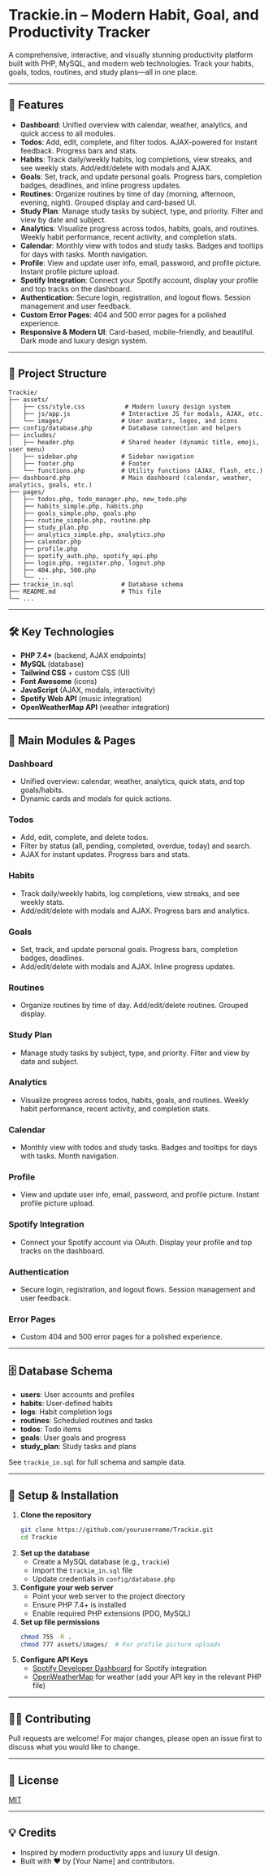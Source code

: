 # Trackie.in – Modern Habit, Goal, and Productivity Tracker

A comprehensive, interactive, and visually stunning productivity platform built with PHP, MySQL, and modern web technologies. Track your habits, goals, todos, routines, and study plans—all in one place.

---

## 🚀 Features

- **Dashboard**: Unified overview with calendar, weather, analytics, and quick access to all modules.
- **Todos**: Add, edit, complete, and filter todos. AJAX-powered for instant feedback. Progress bars and stats.
- **Habits**: Track daily/weekly habits, log completions, view streaks, and see weekly stats. Add/edit/delete with modals and AJAX.
- **Goals**: Set, track, and update personal goals. Progress bars, completion badges, deadlines, and inline progress updates.
- **Routines**: Organize routines by time of day (morning, afternoon, evening, night). Grouped display and card-based UI.
- **Study Plan**: Manage study tasks by subject, type, and priority. Filter and view by date and subject.
- **Analytics**: Visualize progress across todos, habits, goals, and routines. Weekly habit performance, recent activity, and completion stats.
- **Calendar**: Monthly view with todos and study tasks. Badges and tooltips for days with tasks. Month navigation.
- **Profile**: View and update user info, email, password, and profile picture. Instant profile picture upload.
- **Spotify Integration**: Connect your Spotify account, display your profile and top tracks on the dashboard.
- **Authentication**: Secure login, registration, and logout flows. Session management and user feedback.
- **Custom Error Pages**: 404 and 500 error pages for a polished experience.
- **Responsive & Modern UI**: Card-based, mobile-friendly, and beautiful. Dark mode and luxury design system.

---

## 📁 Project Structure

```
Trackie/
├── assets/
│   ├── css/style.css           # Modern luxury design system
│   ├── js/app.js              # Interactive JS for modals, AJAX, etc.
│   └── images/                # User avatars, logos, and icons
├── config/database.php        # Database connection and helpers
├── includes/
│   ├── header.php             # Shared header (dynamic title, emoji, user menu)
│   ├── sidebar.php            # Sidebar navigation
│   ├── footer.php             # Footer
│   └── functions.php          # Utility functions (AJAX, flash, etc.)
├── dashboard.php              # Main dashboard (calendar, weather, analytics, goals, etc.)
├── pages/
│   ├── todos.php, todo_manager.php, new_todo.php
│   ├── habits_simple.php, habits.php
│   ├── goals_simple.php, goals.php
│   ├── routine_simple.php, routine.php
│   ├── study_plan.php
│   ├── analytics_simple.php, analytics.php
│   ├── calendar.php
│   ├── profile.php
│   ├── spotify_auth.php, spotify_api.php
│   ├── login.php, register.php, logout.php
│   ├── 404.php, 500.php
│   └── ...
├── trackie_in.sql             # Database schema
├── README.md                  # This file
└── ...
```

---

## 🛠️ Key Technologies
- **PHP 7.4+** (backend, AJAX endpoints)
- **MySQL** (database)
- **Tailwind CSS** + custom CSS (UI)
- **Font Awesome** (icons)
- **JavaScript** (AJAX, modals, interactivity)
- **Spotify Web API** (music integration)
- **OpenWeatherMap API** (weather integration)

---

## 🧩 Main Modules & Pages

### Dashboard
- Unified overview: calendar, weather, analytics, quick stats, and top goals/habits.
- Dynamic cards and modals for quick actions.

### Todos
- Add, edit, complete, and delete todos.
- Filter by status (all, pending, completed, overdue, today) and search.
- AJAX for instant updates. Progress bars and stats.

### Habits
- Track daily/weekly habits, log completions, view streaks, and see weekly stats.
- Add/edit/delete with modals and AJAX. Progress bars and analytics.

### Goals
- Set, track, and update personal goals. Progress bars, completion badges, deadlines.
- Add/edit/delete with modals and AJAX. Inline progress updates.

### Routines
- Organize routines by time of day. Add/edit/delete routines. Grouped display.

### Study Plan
- Manage study tasks by subject, type, and priority. Filter and view by date and subject.

### Analytics
- Visualize progress across todos, habits, goals, and routines. Weekly habit performance, recent activity, and completion stats.

### Calendar
- Monthly view with todos and study tasks. Badges and tooltips for days with tasks. Month navigation.

### Profile
- View and update user info, email, password, and profile picture. Instant profile picture upload.

### Spotify Integration
- Connect your Spotify account via OAuth. Display your profile and top tracks on the dashboard.

### Authentication
- Secure login, registration, and logout flows. Session management and user feedback.

### Error Pages
- Custom 404 and 500 error pages for a polished experience.

---

## 🗄️ Database Schema

- **users**: User accounts and profiles
- **habits**: User-defined habits
- **logs**: Habit completion logs
- **routines**: Scheduled routines and tasks
- **todos**: Todo items
- **goals**: User goals and progress
- **study_plan**: Study tasks and plans

See `trackie_in.sql` for full schema and sample data.

---

## 🚦 Setup & Installation

1. **Clone the repository**
   ```bash
   git clone https://github.com/yourusername/Trackie.git
   cd Trackie
   ```
2. **Set up the database**
   - Create a MySQL database (e.g., `trackie`)
   - Import the `trackie_in.sql` file
   - Update credentials in `config/database.php`
3. **Configure your web server**
   - Point your web server to the project directory
   - Ensure PHP 7.4+ is installed
   - Enable required PHP extensions (PDO, MySQL)
4. **Set up file permissions**
   ```bash
   chmod 755 -R .
   chmod 777 assets/images/  # For profile picture uploads
   ```
5. **Configure API Keys**
   - [Spotify Developer Dashboard](https://developer.spotify.com/dashboard/applications) for Spotify integration
   - [OpenWeatherMap](https://openweathermap.org/api) for weather (add your API key in the relevant PHP file)

---

## 🧑‍💻 Contributing

Pull requests are welcome! For major changes, please open an issue first to discuss what you would like to change.

---

## 📄 License

[MIT](LICENSE)

---

## 💡 Credits
- Inspired by modern productivity apps and luxury UI design.
- Built with ❤️ by [Your Name] and contributors.


 
